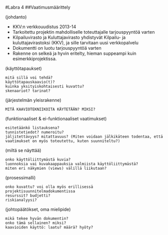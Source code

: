 #Labra 4
##Vaatimusmäärittely



(johdanto)

- KKV:n verkkouudistus 2013-14
- Tarkoitettu projektin mahdolliselle toteuttajalle tarjouspyyntöä varten
- Kilpailuvirasto ja Kuluttajavirasto yhdistyvät Kilpailu- ja kuluttajavirastoksi (KKV), ja sille tarvitaan
uusi verkkopalvelu
- Dokumentti on luotu tarjouspyyntöä varten
- Rakenne on selkeä ja hyvin eritelty, hieman suppeampi kuin esimerkkiprojektissa. 

(käyttötapaukset)

    mitä sillä voi tehdä?
    käyttötapauskaavio(t)?
    kuinka yksityiskohtaisesti kuvattu?
    skenaariot? tarinat?

(järjestelmän yleisrakenne)

    MITÄ KAAVIOTEKNIIKOITA KÄYTETÄÄN? MIKSI?

(funktionaaliset & ei-funktionaaliset vaatimukset)

    esitetäänkö listauksena?
    tunnistetiedot? numeroitu?
    jäljitettävyys? mitattavuus? (Miten voidaan jälkikäteen todentaa, että vaatimukset on myös toteutettu, kuten suunniteltu?)

(miltä se näyttää)

    onko käyttöliittymästä kuvia?
    luonnoksia vai kuvakaappauksia valmiista käyttöliittymästä?
    miten eri näkymien (views) välillä liikutaan?

(prosessimalli)

    onko kuvattu? voi olla myös erillisessä projektisuunnitelmadokumentissa
    resurssit? budjetti?
    riskianalyysi?

(johtopäätökset, oma mielipide)

    mikä tekee hyvän dokumentin?
    onko tämä sellainen? miksi?
    kaavioiden käyttö: laatu? määrä? hyöty?

